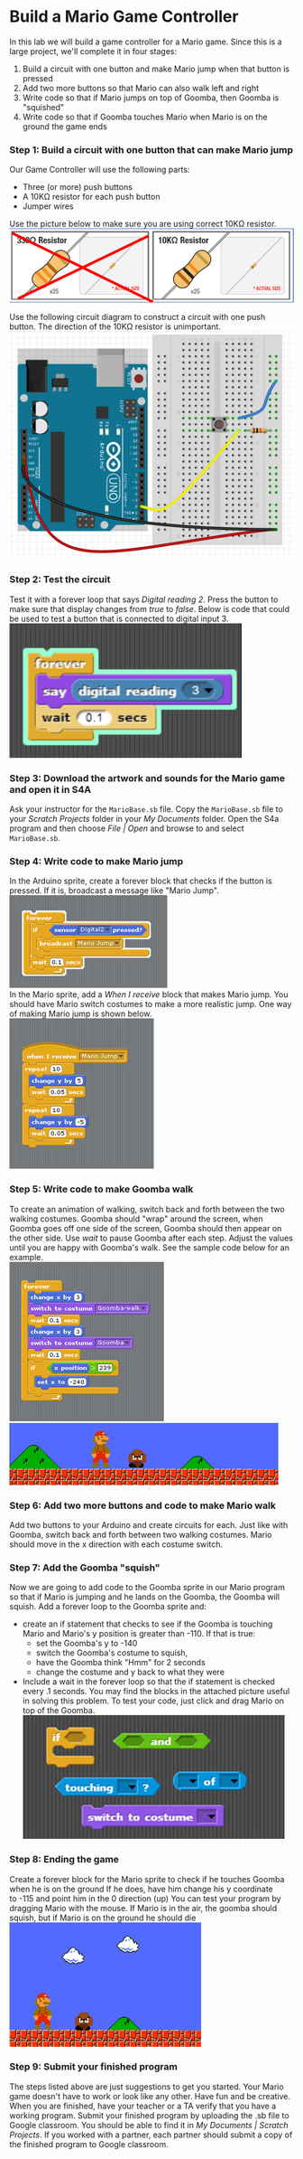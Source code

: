 # Build a Mario Game Controller
In this lab we will build a game controller for a Mario game. Since this is a large project, we'll complete it in four stages:
1. Build a circuit with one button and make Mario jump when that button is pressed
2. Add two more buttons so that Mario can also walk left and right
3. Write code so that if Mario jumps on top of Goomba, then Goomba is "squished"
4. Write code so that if Goomba touches Mario when Mario is on the ground the game ends

### Step 1: Build a circuit with one button that can make Mario jump
Our Game Controller will use the following parts:
- Three (or more) push buttons
- A 10KΩ resistor for each push button
- Jumper wires   

Use the picture below to make sure you are using correct 10KΩ resistor.   
![](Theremin1.png)   
   
Use the following circuit diagram to construct a circuit with one push button. The direction of the 10KΩ resistor is unimportant.   
![](GameController1.png)

### Step 2: Test the circuit
Test it with a forever loop that says *Digital reading 2*. Press the button to make sure that display changes from *true* to *false*. Below is code that could be used to test a button that is connected to digital input 3.   
![](Test.PNG)

### Step 3: Download the artwork and sounds for the Mario game and open it in S4A
Ask your instructor for the `MarioBase.sb` file. Copy the `MarioBase.sb` file to your *Scratch Projects* folder in your *My Documents* folder. Open the S4a program and then choose *File | Open* and browse to and select `MarioBase.sb`.

### Step 4: Write code to make Mario jump
In the Arduino sprite, create a forever block that checks if the button is pressed. If it is, broadcast a message like "Mario Jump".   
![](Broadcast.PNG)   
In the Mario sprite, add a *When I receive* block that makes Mario jump. You should have Mario switch costumes to make a more realistic jump. One way of making Mario jump is shown below.    
![](Jump.PNG)   

### Step 5: Write code to make Goomba walk
To create an animation of walking, switch back and forth between the two walking costumes. Goomba should "wrap" around the screen, when  Goomba goes off one side of the screen, Goomba should then appear on the other side. Use *wait* to pause Goomba after each step. Adjust the values until you are happy with Goomba's walk. See the sample code below for an example.   
![](GoombaWalk.PNG)   
![](GoombaWalk1.gif)   

### Step 6: Add two more buttons and code to make Mario walk
Add two buttons to your Arduino and create circuits for each. Just like with Goomba, switch back and forth between two walking costumes. Mario should move in the x direction with each costume switch.  

### Step 7: Add the Goomba "squish"
Now we are going to add code to the Goomba sprite in our Mario program so that if Mario is jumping and he lands on the Goomba, the Goomba will squish. Add a forever loop to the Goomba sprite and:
 * create an if statement that checks to see if the Goomba is touching Mario and Mario's y position is greater than -110. If that is true:
    * set the Goomba's y to -140
    * switch the Goomba's costume to squish,
    * have the Goomba think "Hmm" for 2 seconds 
    * change the costume and y back to what they were
 * Include a wait in the forever loop so that the if statement is checked every .1 seconds.
You may find the blocks in the attached picture useful in solving this problem. To test your code, just click and drag Mario on top of the Goomba.      
![](GameController2.png)

### Step 8: Ending the game
Create a forever block for the Mario sprite to check if he touches Goomba when he is on the ground
If he does, have him change his y coordinate to -115 and point him in the 0 direction (up)
You can test your program by dragging Mario with the mouse. If Mario is in the air, the goomba should squish, but if Mario is on the ground he should die
![](GoombaSquish.gif)

### Step 9: Submit your finished program
The steps listed above are just suggestions to get you started. Your Mario game doesn't have to work or look like any other. Have fun and be creative. When you are finished, have your teacher or a TA verify that you have a working program. Submit your finished program by uploading the .sb file to Google classroom. You should be able to find it in *My Documents | Scratch Projects*. If you worked with a partner, each partner should submit a copy of the finished program to Google classroom.
